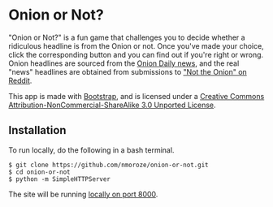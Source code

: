 # Onion or Not?

"Onion or Not?" is a fun game that challenges you to decide whether a ridiculous headline is from the Onion or not. Once you've made your choice, click the corresponding button and you can find out if you're right or wrong. Onion headlines are sourced from the [Onion Daily news](http://theonion.com), and the real "news" headlines are obtained from submissions to ["Not the Onion" on Reddit](http://reddit.com/r/nottheonion).

This app is made with [Bootstrap](http://getbootstrap.com), and is licensed under a [Creative Commons Attribution-NonCommercial-ShareAlike 3.0 Unported License](http://creativecommons.org/licenses/by-nc-sa/3.0/deed.en_US).

## Installation
To run locally, do the following in a bash terminal. 

	$ git clone https://github.com/nmoroze/onion-or-not.git
	$ cd onion-or-not
	$ python -m SimpleHTTPServer

The site will be running [locally on port 8000](http://localhost:8000). 